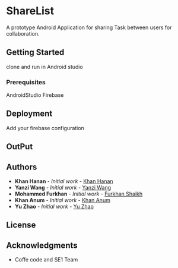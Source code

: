 # ShareList

A prototype Android Application for sharing Task between users for collaboration.


## Getting Started

clone and run in Android studio

### Prerequisites

AndroidStudio
Firebase

## Deployment

Add your firebase configuration

## OutPut


## Authors

* **Khan Hanan** - *Initial work* - [Khan Hanan](https://github.com/FurkhanShaikh)
* **Yanzi Wang** - *Initial work* - [Yanzi Wang](https://github.com/FurkhanShaikh)
* **Mohammed Furkhan** - *Initial work* - [Furkhan Shaikh](https://github.com/FurkhanShaikh)
* **Khan Anum** - *Initial work* - [Khan Anum](https://github.com/FurkhanShaikh)
* **Yu Zhao** - *Initial work* - [Yu Zhao](https://github.com/FurkhanShaikh)

## License



## Acknowledgments

* Coffe code and SE1 Team

